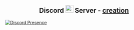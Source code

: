 <!-- TITLE -->
<h2 align="center">Discord <img src="https://s8.gifyu.com/images/979447220829032478.gif" height="25px"> Server -  <a href="https://discord.bmx">creation</a></h2>
<!-- BUTTONS -->
<!-- <p align="center">
    <img alt="" src=https://img.shields.io/github/stars/assassinations?style=for-the-badge&?affiliations=OWNER%2CCOLLABORATOR />
    <img alt="" src=https://komarev.com/ghpvc/?username=asssassinations&style=for-the-badge />
</p> -->

[![Discord Presence](https://lanyard.cnrad.dev/api/583783530664820793)](https://discord.com/users/583783530664820793)
